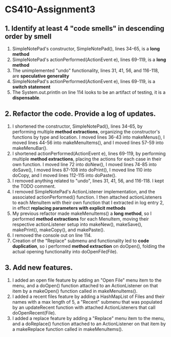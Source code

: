 # CS410-Assignment3

## 1. Identify at least 4 "code smells" in descending order by smell

1. SimpleNotePad's constructor, SimpleNotePad(), lines 34-65, is a **long method**
2. SimpleNotePad's actionPerformed(ActionEvent e), lines 69-119, is a **long method**
3. The unimplemented "undo" functionality, lines 31, 41, 56, and 116-118, are **speculative generality**
4. SimpleNotePad's actionPerformed(ActionEvent e), lines 69-119, is a **switch statement**
5. The System.out.println on line 114 looks to be an artifact of testing, it is a **dispensable**.

## 2. Refactor the code. Provide a log of updates.

1. I shortened the constructor, SimpleNotePad(), lines 34-65, by performing multiple **method extractions**, organizing the constructor's functions by type and location. I moved lines 36-43 into makeMenus(), I moved lines 44-56 into makeMenuItems(), and I moved lines 57-59 into makeMenuBar().
2. I shortened actionPerformed(ActionEvent e), lines 69-119,  by performing multiple **method extractions**, placing the actions for each case in their own function. I moved line 72 into doNew(), I moved lines 74-85 into doSave(), I moved lines 87-108 into doPrint(), I moved line 110 into doCopy, and I moved lines 112-115 into doPaste().
3. I removed anything related to "undo", lines 31, 41, 56, and 116-118. I kept the TODO comment.
4. I removed SimpleNotePad's ActionListener implementation, and the associated actionPerformed() function. I then attached actionListeners to each MenuItem with their own function that I extracted in log entry 2, in effect **replacing parameters with explicit methods**
5. My previous refactor made makeMenuItems() a **long method**, so I performed **method extractions** for each MenuItem, moving their respective actionListener setup into makeNew(), makeSave(), makePrint(), makeCopy(), and makePaste().
6. I removed the console out on line 114.
7. Creation of the "Replace" submenu and functionality led to **code duplication**, so i performed **method extraction** on doOpen(), folding the actual opening functionality into doOpenFile(File).

## 3. Add new features.

1. I added an open file feature by adding an "Open File" menu item to the menu, and a doOpen() function attached to an ActionListener on that item by a makeOpen() function called in makeMenuItems().
2. I added a recent files feature by adding a HashMapList of Files and their names with a max length of 5, a "Recent" submenu that was populated by an updateRecent function with attached ActionListeners that call doOpenRecent(File).
3. I added a replace feature by adding a "Replace" menu item to the menu, and a doReplace() function attached to an ActionListener on that item by a makeReplace function called in makeMenuItems().
